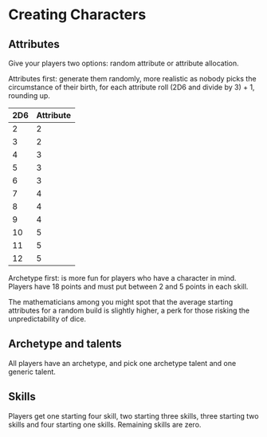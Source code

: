 # Creating Characters

## Attributes

Give your players two options: random attribute or attribute allocation.

Attributes first: generate them randomly, more realistic as nobody picks the circumstance of their birth, for each attribute roll (2D6 and divide by 3) + 1, rounding up.

| 2D6 | Attribute |
| --- | --------- |
|   2 |         2 |
|   3 |         2 |
|   4 |         3 |
|   5 |         3 |
|   6 |         3 |
|   7 |         4 |
|   8 |         4 |
|   9 |         4 |
|  10 |         5 |
|  11 |         5 |
|  12 |         5 |


Archetype first: is more fun for players who have a character in mind. Players have 18 points and must put between 2 and 5 points in each skill.

The mathematicians among you might spot that the average starting attributes for a random build is slightly higher, a perk for those risking the unpredictability of dice.

## Archetype and talents

All players have an archetype, and pick one archetype talent and one generic talent.

## Skills

Players get one starting four skill, two starting three skills, three starting two skills and four starting one skills. Remaining skills are zero.

